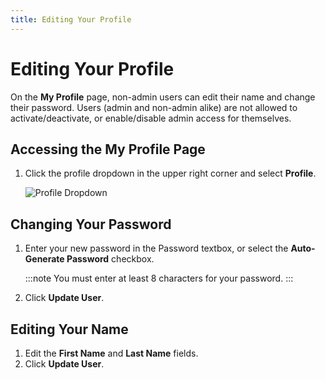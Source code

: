 ```yaml
---
title: Editing Your Profile
---
```


# Editing Your Profile

On the **My Profile** page, non-admin users can edit their name and change their password. Users (admin and non-admin alike) are not allowed to activate/deactivate, or enable/disable admin access for themselves.

## Accessing the My Profile Page

1. Click the profile dropdown in the upper right corner and select **Profile**.

   ![Profile Dropdown](/img/profile-dropdown.png)

## Changing Your Password

1. Enter your new password in the Password textbox, or select the **Auto-Generate Password** checkbox.

   :::note
      You must enter at least 8 characters for your password.
   :::

2. Click **Update User**.

## Editing Your Name

1. Edit the **First Name** and **Last Name** fields.
2. Click **Update User**.
